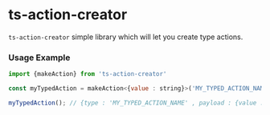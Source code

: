 # ts-action-creator


`ts-action-creator` simple library which will let you create type actions.

### Usage Example

```javascript
import {makeAction} from 'ts-action-creator'

const myTypedAction = makeAction<{value : string}>('MY_TYPED_ACTION_NAME');

myTypedAction(); // {type : 'MY_TYPED_ACTION_NAME' , payload : {value : 'value'}}
```